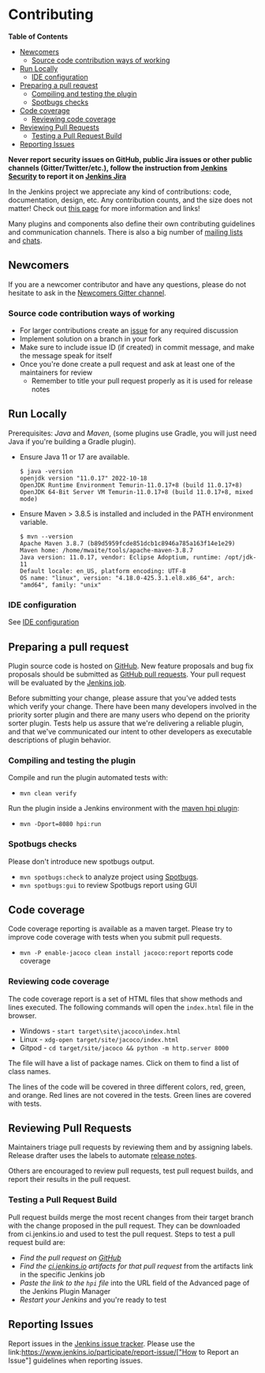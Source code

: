 # Contributing

<!-- START doctoc generated TOC please keep comment here to allow auto update -->
<!-- DON'T EDIT THIS SECTION, INSTEAD RE-RUN doctoc TO UPDATE -->
**Table of Contents**

- [Newcomers](#newcomers)
  - [Source code contribution ways of working](#source-code-contribution-ways-of-working)
- [Run Locally](#run-locally)
  - [IDE configuration](#ide-configuration)
- [Preparing a pull request](#preparing-a-pull-request)
  - [Compiling and testing the plugin](#compiling-and-testing-the-plugin)
  - [Spotbugs checks](#spotbugs-checks)
- [Code coverage](#code-coverage)
  - [Reviewing code coverage](#reviewing-code-coverage)
- [Reviewing Pull Requests](#reviewing-pull-requests)
  - [Testing a Pull Request Build](#testing-a-pull-request-build)
- [Reporting Issues](#reporting-issues)

<!-- END doctoc generated TOC please keep comment here to allow auto update -->

**Never report security issues on GitHub, public Jira issues or other public channels (Gitter/Twitter/etc.),
follow the instruction from [Jenkins Security](https://www.jenkins.io/security/#reporting-vulnerabilities) to
report it on [Jenkins Jira](https://www.jenkins.io/participate/report-issue/redirect/#15771)**

In the Jenkins project we appreciate any kind of contributions: code, documentation, design, etc.
Any contribution counts, and the size does not matter!
Check out [this page](https://jenkins.io/participate/) for more information and links!

Many plugins and components also define their own contributing guidelines and communication channels.
There is also a big number of [mailing lists](https://jenkins.io/mailing-lists/) and [chats](https://jenkins.io/chat/).

## Newcomers

If you are a newcomer contributor and have any questions, please do not hesitate to ask in the [Newcomers Gitter channel](https://gitter.im/jenkinsci/newcomer-contributors).

### Source code contribution ways of working

- For larger contributions create an [issue](https://issues.jenkins.io/issues/?jql=resolution%20is%20EMPTY%20and%20component%3D15771) for any required discussion
- Implement solution on a branch in your fork
- Make sure to include issue ID (if created) in commit message, and make the message speak for itself
- Once you're done create a pull request and ask at least one of the maintainers for review
  - Remember to title your pull request properly as it is used for release notes

## Run Locally

Prerequisites: _Java_ and _Maven_, (some plugins use Gradle, you will just need Java if you're building a Gradle plugin).

- Ensure Java 11 or 17 are available.

  ```console
  $ java -version
  openjdk version "11.0.17" 2022-10-18
  OpenJDK Runtime Environment Temurin-11.0.17+8 (build 11.0.17+8)
  OpenJDK 64-Bit Server VM Temurin-11.0.17+8 (build 11.0.17+8, mixed mode)
  ```

- Ensure Maven > 3.8.5 is installed and included in the PATH environment variable.

  ```console
  $ mvn --version
  Apache Maven 3.8.7 (b89d5959fcde851dcb1c8946a785a163f14e1e29)
  Maven home: /home/mwaite/tools/apache-maven-3.8.7
  Java version: 11.0.17, vendor: Eclipse Adoptium, runtime: /opt/jdk-11
  Default locale: en_US, platform encoding: UTF-8
  OS name: "linux", version: "4.18.0-425.3.1.el8.x86_64", arch: "amd64", family: "unix"
  ```

### IDE configuration

See [IDE configuration](https://jenkins.io/doc/developer/development-environment/ide-configuration/)

## Preparing a pull request

Plugin source code is hosted on [GitHub](https://github.com/jenkinsci/priority-sorter-plugin).
New feature proposals and bug fix proposals should be submitted as [GitHub pull requests](https://help.github.com/articles/creating-a-pull-request).
Your pull request will be evaluated by the [Jenkins job](https://ci.jenkins.io/job/Plugins/job/priority-sorter-plugin/).

Before submitting your change, please assure that you've added tests which verify your change.
There have been many developers involved in the priority sorter plugin and there are many users who depend on the priority sorter plugin.
Tests help us assure that we're delivering a reliable plugin, and that we've communicated our intent to other developers as executable descriptions of plugin behavior.

### Compiling and testing the plugin

Compile and run the plugin automated tests with:

* `mvn clean verify`

Run the plugin inside a Jenkins environment with the [maven hpi plugin](https://jenkinsci.github.io/maven-hpi-plugin/run-mojo.html):

* `mvn -Dport=8080 hpi:run`

### Spotbugs checks

Please don't introduce new spotbugs output.

* `mvn spotbugs:check` to analyze project using [Spotbugs](https://spotbugs.github.io/).
* `mvn spotbugs:gui` to review Spotbugs report using GUI

## Code coverage

Code coverage reporting is available as a maven target.
Please try to improve code coverage with tests when you submit pull requests.

* `mvn -P enable-jacoco clean install jacoco:report` reports code coverage

### Reviewing code coverage

The code coverage report is a set of HTML files that show methods and lines executed.
The following commands will open the `index.html` file in the browser.

* Windows - `start target\site\jacoco\index.html`
* Linux - `xdg-open target/site/jacoco/index.html`
* Gitpod - `cd target/site/jacoco && python -m http.server 8000`

The file will have a list of package names.
Click on them to find a list of class names.

The lines of the code will be covered in three different colors, red, green, and orange.
Red lines are not covered in the tests.
Green lines are covered with tests.

## Reviewing Pull Requests

Maintainers triage pull requests by reviewing them and by assigning labels.
Release drafter uses the labels to automate [release notes](https://github.com/jenkinsci/priority-sorter-plugin/releases).

Others are encouraged to review pull requests, test pull request builds, and report their results in the pull request.

### Testing a Pull Request Build

Pull request builds merge the most recent changes from their target branch with the change proposed in the pull request.
They can be downloaded from ci.jenkins.io and used to test the pull request.
Steps to test a pull request build are:

* *Find the pull request on [GitHub](https://github.com/jenkinsci/priority-sorter-plugin/pulls)*
* *Find the [ci.jenkins.io](https://ci.jenkins.io/job/Plugins/job/priority-sorter-plugin/view/change-requests/) artifacts for that pull request* from the artifacts link in the specific Jenkins job
* *Paste the link to the `hpi` file* into the URL field of the Advanced page of the Jenkins Plugin Manager
* *Restart your Jenkins* and you're ready to test

## Reporting Issues

Report issues in the [Jenkins issue tracker](https://www.jenkins.io/participate/report-issue/redirect/#15771).
Please use the link:https://www.jenkins.io/participate/report-issue/["How to Report an Issue"] guidelines when reporting issues.
